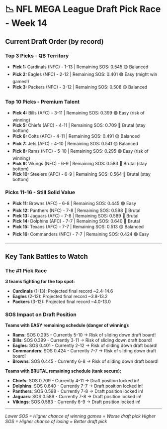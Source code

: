 # 📉 NFL MEGA League Draft Pick Race - Week 14

## Current Draft Order (by record)

### Top 3 Picks - QB Territory

- **Pick 1:** Cardinals (NFC) - 1-13 | Remaining SOS: 0.545 🟡 Balanced
- **Pick 2:** Eagles (NFC) - 2-12 | Remaining SOS: 0.401 🟢 Easy (might win games!)
- **Pick 3:** Packers (NFC) - 3-12 | Remaining SOS: 0.508 🟡 Balanced

### Top 10 Picks - Premium Talent

- **Pick 4:** Bills (AFC) - 3-11 | Remaining SOS: 0.399 🟢 Easy (risk of winning)
- **Pick 5:** Chiefs (AFC) - 4-11 | Remaining SOS: 0.709 🔴 Brutal (stay bottom)
- **Pick 6:** Colts (AFC) - 4-11 | Remaining SOS: 0.491 🟡 Balanced
- **Pick 7:** Jets (AFC) - 4-10 | Remaining SOS: 0.541 🟡 Balanced
- **Pick 8:** Rams (NFC) - 5-10 | Remaining SOS: 0.295 🟢 Easy (risk of winning)
- **Pick 9:** Vikings (NFC) - 6-9 | Remaining SOS: 0.583 🔴 Brutal (stay bottom)
- **Pick 10:** Steelers (AFC) - 6-9 | Remaining SOS: 0.564 🔴 Brutal (stay bottom)

### Picks 11-16 - Still Solid Value

- **Pick 11:** Browns (AFC) - 6-8 | Remaining SOS: 0.445 🟢 Easy
- **Pick 12:** Panthers (NFC) - 7-8 | Remaining SOS: 0.598 🔴 Brutal
- **Pick 13:** Jaguars (AFC) - 7-8 | Remaining SOS: 0.589 🔴 Brutal
- **Pick 14:** Dolphins (AFC) - 7-7 | Remaining SOS: 0.640 🔴 Brutal
- **Pick 15:** Texans (AFC) - 7-7 | Remaining SOS: 0.513 🟡 Balanced
- **Pick 16:** Commanders (NFC) - 7-7 | Remaining SOS: 0.424 🟢 Easy

---

## Key Tank Battles to Watch

### The #1 Pick Race

**3 teams fighting for the top spot:**

- **Cardinals** (1-13): Projected final record ~2.4-14.6
- **Eagles** (2-12): Projected final record ~3.8-13.2
- **Packers** (3-12): Projected final record ~4.0-13.0

### SOS Impact on Draft Position

**Teams with EASY remaining schedule (danger of winning):**

- **Rams**: SOS 0.295 - Currently 5-10 → Risk of sliding down draft board!
- **Bills**: SOS 0.399 - Currently 3-11 → Risk of sliding down draft board!
- **Eagles**: SOS 0.401 - Currently 2-12 → Risk of sliding down draft board!
- **Commanders**: SOS 0.424 - Currently 7-7 → Risk of sliding down draft board!
- **Browns**: SOS 0.445 - Currently 6-8 → Risk of sliding down draft board!

**Teams with BRUTAL remaining schedule (tank secure):**

- **Chiefs**: SOS 0.709 - Currently 4-11 → Draft position locked in!
- **Dolphins**: SOS 0.640 - Currently 7-7 → Draft position locked in!
- **Panthers**: SOS 0.598 - Currently 7-8 → Draft position locked in!
- **Jaguars**: SOS 0.589 - Currently 7-8 → Draft position locked in!
- **Vikings**: SOS 0.583 - Currently 6-9 → Draft position locked in!

---

*Lower SOS = Higher chance of winning games = Worse draft pick*
*Higher SOS = Higher chance of losing = Better draft pick*